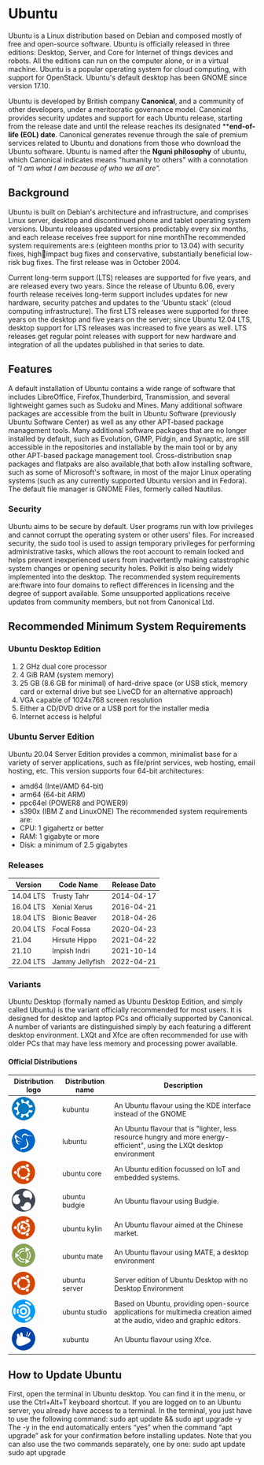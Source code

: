  # Ubuntu
Ubuntu is a Linux distribution based on Debian and composed mostly of free and open-source software.
Ubuntu is officially released in three editions: Desktop, Server, and Core for Internet of things devices and
robots. All the editions can run on the computer alone, or in a virtual machine. Ubuntu is a popular
operating system for cloud computing, with support for OpenStack. Ubuntu's default desktop has been
GNOME since version 17.10.

Ubuntu is developed by British company **Canonical**, and a community of other developers, under a
meritocratic governance model. Canonical provides security updates and support for each Ubuntu release,
starting from the release date and until the release reaches its designated ****end-of-life (EOL) date**.
Canonical generates revenue through the sale of premium services related to Ubuntu and donations from
those who download the Ubuntu software. Ubuntu is named after the **Nguni philosophy** of ubuntu, which
Canonical indicates means "humanity to others" with a connotation of *"I am what I am because of who we all
are".*
 ## Background
Ubuntu is built on Debian's architecture and infrastructure, and comprises Linux server, desktop and
discontinued phone and tablet operating system versions. Ubuntu releases updated versions
predictably every six months, and each release receives free support for nine monthThe
recommended system requirements are:s (eighteen months prior to 13.04) with security fixes, high￾impact bug fixes and conservative, substantially beneficial low-risk bug fixes. The first release was in
October 2004.

Current long-term support (LTS) releases are supported for five years, and are released every two years.
Since the release of Ubuntu 6.06, every fourth release receives long-term support includes updates for new hardware, security patches and updates to the 'Ubuntu stack' (cloud computing
infrastructure). The first LTS releases were supported for three years on the desktop and five years on the
server; since Ubuntu 12.04 LTS, desktop support for LTS releases was increased to five years as well. LTS
releases get regular point releases with support for new hardware and integration of all the updates
published in that series to date.

 ## Features
A default installation of Ubuntu contains a wide range of software that includes LibreOffice,
Firefox,Thunderbird, Transmission, and several lightweight games such as Sudoku and Mines. Many
additional software packages are accessible from the built in Ubuntu Software (previously Ubuntu
Software Center) as well as any other APT-based package management tools. Many additional software
packages that are no longer installed by default, such as Evolution, GIMP, Pidgin, and Synaptic, are still
accessible in the repositories and installable by the main tool or by any other APT-based package
management tool. Cross-distribution snap packages and flatpaks are also available,that both allow
installing software, such as some of Microsoft's software, in most of the major Linux operating systems
(such as any currently supported Ubuntu version and in Fedora). The default file manager is GNOME Files,
formerly called Nautilus.

 ### Security
Ubuntu aims to be secure by default. User programs run with low privileges and cannot corrupt the
operating system or other users' files. For increased security, the sudo tool is used to assign temporary
privileges for performing administrative tasks, which allows the root account to remain locked and helps
prevent inexperienced users from inadvertently making catastrophic system changes or opening security
holes. Polkit is also being widely implemented into the desktop. The recommended system requirements
are:ftware into four domains to reflect differences in licensing and the degree of support available. Some
unsupported applications receive updates from community members, but not from Canonical Ltd.

 ## Recommended Minimum System Requirements

 ### Ubuntu Desktop Edition
1. 2 GHz dual core processor
2. 4 GiB RAM (system memory)
3. 25 GB (8.6 GB for minimal) of hard-drive space (or USB stick, memory card or external drive but see
LiveCD for an alternative approach)
4. VGA capable of 1024x768 screen resolution
5. Either a CD/DVD drive or a USB port for the installer media
6. Internet access is helpful

 ### Ubuntu Server Edition
Ubuntu 20.04 Server Edition provides a common, minimalist base for a variety of server applications, such
as file/print services, web hosting, email hosting, etc. This version supports four 64-bit architectures:
* amd64 (Intel/AMD 64-bit)
* arm64 (64-bit ARM)
* ppc64el (POWER8 and POWER9)
* s390x (IBM Z and LinuxONE)
The recommended system requirements are:
* CPU: 1 gigahertz or better
* RAM: 1 gigabyte or more
* Disk: a minimum of 2.5 gigabytes

 ### Releases
| Version  | Code Name       | Release Date |
|----------|-----------------|--------------|
|14.04 LTS | Trusty Tahr     | 2014-04-17   |
|16.04 LTS | Xenial Xerus    | 2016-04-21   |
|18.04 LTS | Bionic Beaver   | 2018-04-26   |
|20.04 LTS | Focal Fossa     | 2020-04-23   |
|21.04     | Hirsute Hippo   | 2021-04-22   |
|21.10     | Impish Indri    | 2021-10-14   |
|22.04 LTS | Jammy Jellyfish | 2022-04-21   |


 ### Variants
Ubuntu Desktop (formally named as Ubuntu Desktop Edition, and simply called Ubuntu) is the variant
officially recommended for most users. It is designed for desktop and laptop PCs and officially supported
by Canonical. A number of variants are distinguished simply by each featuring a different desktop
environment. LXQt and Xfce are often recommended for use with older PCs that may have less memory
and processing power available.

 #### Official Distributions
| Distribution logo             | Distribution name | Description |    
|-------------------------------|-------------------|-------------|
|![kubuntu logo](kubuntu.png)   | kubuntu           |  An Ubuntu flavour using the KDE interface instead of the GNOME              |
|![Lubuntu](lubuntu.png)        | lubuntu           | An Ubuntu flavour that is "lighter, less resource hungry and more energy-efficient", using the LXQt desktop environment             |
|![Ubuntu Core](core.png) | ubuntu core       | An Ubuntu edition focussed on IoT and embedded systems.                     |
|![Ubuntu Budgie](budgie.png)   | ubuntu budgie     | An Ubuntu flavour using Budgie.                                             |
|![Ubuntu Kylin](kylin.png)     | ubuntu kylin      | An Ubuntu flavour aimed at the Chinese market.                              |
|![Ubuntu MATE](mate.png)       | ubuntu mate       | An Ubuntu flavour using MATE, a desktop environment                         |
|![Ubuntu Server](ubuntu.png)   | ubuntu server     | Server edition of Ubuntu Desktop with no Desktop Environment                     |
|![Ubuntu Studio](studio.png)   | ubuntu studio     | Based on Ubuntu, providing open-source applications for multimedia creation aimed at the audio, video and graphic editors.           |
|![Xubuntu](xubuntu.png)        | xubuntu           | An Ubuntu flavour using Xfce.                                               |

 ## How to Update Ubuntu
 First, open the terminal in Ubuntu desktop. You can find it in the menu, or use the Ctrl+Alt+T keyboard
shortcut. If you are logged on to an Ubuntu server, you already have access to a terminal.
In the terminal, you just have to use the following command:
sudo apt update && sudo apt upgrade -y
The -y in the end automatically enters “yes” when the command “apt upgrade” ask for your confirmation
before installing updates. Note that you can also use the two commands separately, one by one:
sudo apt update
sudo apt upgrade